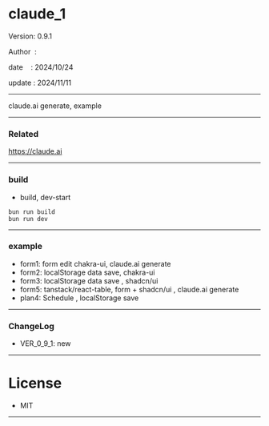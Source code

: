 ﻿# claude_1

 Version: 0.9.1

 Author  :
 
 date    : 2024/10/24

 update : 2024/11/11 

***

claude.ai generate, example

***
### Related

https://claude.ai

***
### build

* build, dev-start

```
bun run build
bun run dev
```

***
### example

* form1: form edit chakra-ui, claude.ai generate
* form2: localStorage data save, chakra-ui
* form3: localStorage  data save , shadcn/ui
* form5: tanstack/react-table, form + shadcn/ui , claude.ai generate
* plan4: Schedule , localStorage save

***
### ChangeLog

* VER_0_9_1: new

*** 
# License

* MIT

***

